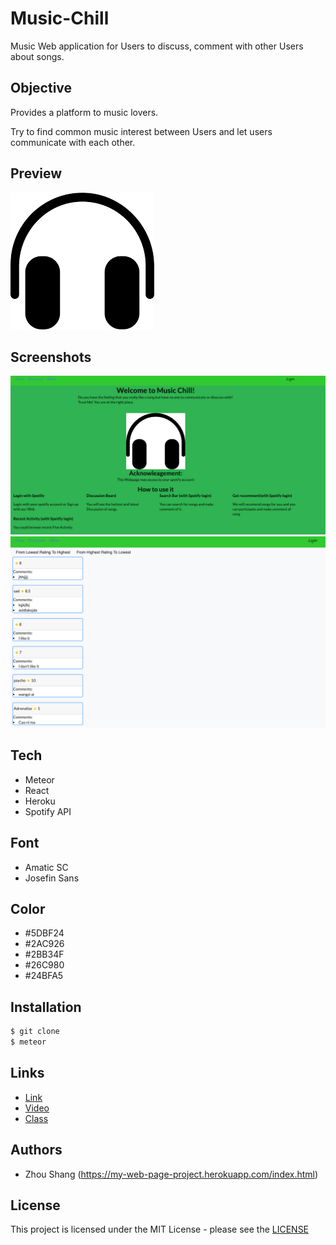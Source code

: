 # Music-Chill

Music Web application for Users to discuss, comment with other Users about songs.

## Objective

Provides a platform to music lovers.

Try to find common music interest between Users and let users communicate with each other.

## Preview

![image](./public/background.png)

## Screenshots

![image](./public/screen1.png)
![image](./public/screen2.png)

## Tech

-   Meteor
-   React
-   Heroku
-   Spotify API

## Font 

-   Amatic SC
-   Josefin Sans

## Color 

-   #5DBF24	
-   #2AC926  
-   #2BB34F 
-   #26C980 
-   #24BFA5

## Installation

```sh
$ git clone 
$ meteor
```

## Links

-   [Link](https://final-project-music-chill.herokuapp.com)
-   [Video](https://www.youtube.com/watch?v=Ppjuo5q_tng&t=2s)
-   [Class](http://johnguerra.co/classes/webDevelopment_spring_2019)


## Authors

-   Zhou Shang (https://my-web-page-project.herokuapp.com/index.html)


## License

This project is licensed under the MIT License - please see the [LICENSE](LICENSE)